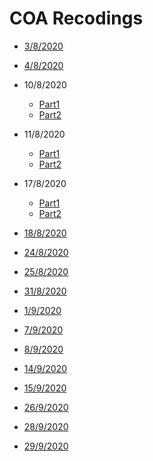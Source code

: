 # COA Recodings 

- [3/8/2020](https://web.microsoftstream.com/video/ba3a908f-741f-4fd1-bef3-1d37305ac6ea)

- [4/8/2020](https://web.microsoftstream.com/video/266e4e69-b3a7-4c32-85c2-bf6ba838f864)

- 10/8/2020
  - [Part1](https://web.microsoftstream.com/video/bacdd043-9efe-4176-9baf-75086516ee54)
  - [Part2](https://web.microsoftstream.com/video/7ad520b0-99cf-492f-8a0b-bbae890ecd35)

- 11/8/2020
  - [Part1](https://web.microsoftstream.com/video/d6cbfbb5-85f6-4706-9c54-458320a04d8e)
  - [Part2](https://web.microsoftstream.com/video/d4a39726-41e1-44e4-affd-09792c33fe87)
  
- 17/8/2020
  - [Part1](https://web.microsoftstream.com/video/29923abc-8cec-4d78-adc4-db1945e7e084)
  - [Part2](https://web.microsoftstream.com/video/c4b6cf99-cccd-401c-816c-938589b1aac1)

- [18/8/2020](https://web.microsoftstream.com/video/cd19e421-8cf0-45ed-821c-197deac2ac75)

- [24/8/2020](https://web.microsoftstream.com/video/1e175596-a783-42a4-936c-ebe2c733ffff)

- [25/8/2020](https://web.microsoftstream.com/video/2fedc9fc-3a54-42a4-aef8-87cae1c530c1)

- [31/8/2020](https://web.microsoftstream.com/video/5925f740-e696-4964-9a55-08300db1a812)

- [1/9/2020](https://web.microsoftstream.com/video/5925f740-e696-4964-9a55-08300db1a812)

- [7/9/2020](https://web.microsoftstream.com/video/508af867-2195-499f-96e3-51a9c4443f7a)

- [8/9/2020](https://web.microsoftstream.com/video/b75d4ac3-fd76-46b1-a1f4-ac87cf45555a)

- [14/9/2020](https://web.microsoftstream.com/video/f871bba6-4e8a-4258-a7ea-6c7f33d859a6)

- [15/9/2020](https://web.microsoftstream.com/video/af67f764-a13a-47fb-9256-c9bc0692cfcd)

- [26/9/2020](https://web.microsoftstream.com/video/1533355c-df8f-46d9-978d-cd2b5c33dcd7)

- [28/9/2020](https://web.microsoftstream.com/video/0e8ed8f5-f36c-46f1-92d9-28e6262f4f46)

- [29/9/2020](https://web.microsoftstream.com/video/62ec6abe-8aea-4686-b935-156c608caf5c)


